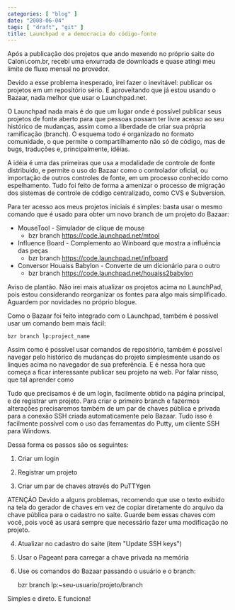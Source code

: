 ```yaml
---
categories: [ "blog" ]
date: "2008-06-04"
tags: [ "draft", "git" ]
title: Launchpad e a democracia do código-fonte
---
```

Após a publicação dos projetos que ando mexendo no próprio saite do Caloni.com.br, recebi uma enxurrada de downloads e quase atingi meu limite de fluxo mensal no provedor.

Devido a esse problema inesperado, irei fazer o inevitável: publicar os projetos em um repositório sério. E aproveitando que já estou usando o Bazaar, nada melhor que usar o Launchpad.net.


O Launchpad nada mais é do que um lugar onde é possível publicar seus projetos de fonte aberto para que pessoas possam ter livre acesso ao seu histórico de mudanças, assim como a liberdade de criar sua própria ramificação (branch). O esquema todo é organizado no formato comunidade, o que permite o compartilhamento não só de código, mas de bugs, traduções e, principalmente, idéias.

A idéia é uma das primeiras que usa a modalidade de controle de fonte distribuído, e permite o uso do Bazaar como o controlador oficial, ou importação de outros controles de fonte, em um processo conhecido como espelhamento. Tudo foi feito de forma a amenizar o processo de migração dos sistemas de controle de código centralizado, como CVS e Subversion.

Para ter acesso aos meus projetos iniciais é simples: basta usar o mesmo comando que é usado para obter um novo branch de um projeto do Bazaar:

	
  * MouseTool - Simulador de clique de mouse
    * bzr branch https://code.launchpad.net/mtool
  * Influence Board - Complemento ao Winboard que mostra a influência das peças
    * bzr branch https://code.launchpad.net/infboard
  * Conversor Houaiss Babylon - Converte de um dicionário para o outro
    * bzr branch https://code.launchpad.net/houaiss2babylon





Aviso de plantão. Não irei mais atualizar os projetos acima no LaunchPad, pois estou considerando reorganizar os fontes para algo mais simplificado. Aguardem por novidades no próprio blogue. 

Como o Bazaar foi feito integrado com o Launchpad, também é possível usar um comando bem mais fácil:

    
    bzr branch lp:project_name

Assim como é possível usar comandos de repositório, também é possível navegar pelo histórico de mudanças do projeto simplesmente usando os linques acima no navegador de sua preferência. E é nessa hora que começa a ficar interessante publicar seu projeto na web. Por falar nisso, que tal aprender como


Tudo que precisamos é de um login, facilmente obtido na página principal, e de registrar um projeto. Para criar o primeiro branch e fazermos alterações precisaremos também de um par de chaves pública e privada para a conexão SSH criada automaticamente pelo Bazaar. Tudo isso é facilmente possível com o uso das ferramentas do Putty, um cliente SSH para Windows.

Dessa forma os passos são os seguintes:

1.  Criar um login

2. Registrar um projeto

3. Criar um par de chaves através do PuTTYgen


ATENÇÃO
Devido a alguns problemas, recomendo que use o texto exibido na tela do gerador de chaves em vez de copiar diretamente do arquivo da chave pública para o cadastro no saite. Guarde bem essas chaves com você, pois você as usará sempre que necessário fazer uma modificação no projeto.

4. Atualizar no cadastro do saite (item "Update SSH keys")

5. Usar o Pageant para carregar a chave privada na memória


6. Use os comandos do Bazaar passando o usuário e o branch:

    bzr branch lp:~seu-usuario/projeto/branch

Simples e direto. E funciona!
